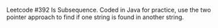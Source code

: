 Leetcode #392 Is Subsequence. Coded in Java for practice, use the two pointer approach to find if one string is found in another string.
